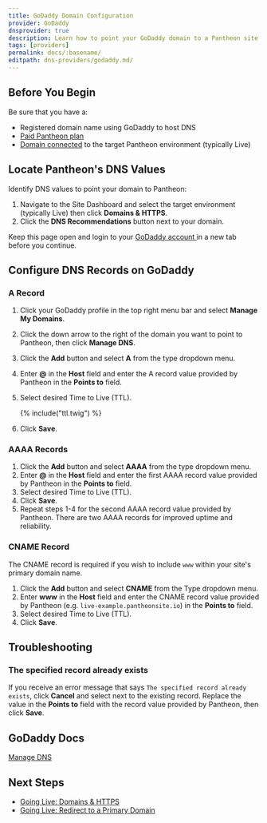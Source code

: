 ```yaml
---
title: GoDaddy Domain Configuration
provider: GoDaddy
dnsprovider: true
description: Learn how to point your GoDaddy domain to a Pantheon site.
tags: [providers]
permalink: docs/:basename/
editpath: dns-providers/godaddy.md/
---
```

## Before You Begin
Be sure that you have a:


- Registered domain name using GoDaddy to host DNS
- [Paid Pantheon plan](/docs/guides/going-live/plans/)
- [Domain connected](/docs/guides/going-live/domains-https/) to the target Pantheon environment (typically Live)

## Locate Pantheon's DNS Values
Identify DNS values to point your domain to Pantheon:

1. Navigate to the Site Dashboard and select the target environment (typically <span class="glyphicons glyphicons-cardio"></span> Live) then click **<span class="glyphicons glyphicons-home"></span> Domains & HTTPS**.
2. Click the **DNS Recommendations** button next to your domain.

Keep this page open and login to your <a href="https://godaddy.com/" target="blank">GoDaddy account <span class="glyphicons glyphicons-new-window-alt"></span></a> in a new tab before you continue.

## Configure DNS Records on GoDaddy
### A Record
1. Click your GoDaddy profile in the top right menu bar and select **Manage My Domains**.
2. Click the down arrow to the right of the domain you want to point to Pantheon, then click **Manage DNS**.
3. Click the **Add** button and select **A** from the type dropdown menu.
4. Enter **@** in the **Host** field and enter the A record value provided by Pantheon in the **Points to** field.
5. Select desired Time to Live (TTL).

    {% include("ttl.twig") %}

6. Click **Save**.

### AAAA Records
1. Click the **Add** button and select **AAAA** from the type dropdown menu.
2. Enter **@** in the **Host** field and enter the first AAAA record value provided by Pantheon in the **Points to** field.
3. Select desired Time to Live (TTL).
4. Click **Save**.
5. Repeat steps 1-4 for the second AAAA record value provided by Pantheon. There are two AAAA records for improved uptime and reliability.

### CNAME Record
The CNAME record is required if you wish to include `www` within your site's primary domain name.

1. Click the **Add** button and select **CNAME** from the Type dropdown menu.
2. Enter **www** in the **Host** field and enter the CNAME record value provided by Pantheon (e.g. `live-example.pantheonsite.io`) in the **Points to** field.
3. Select desired Time to Live (TTL).
4. Click **Save**.

## Troubleshooting

### The specified record already exists
If you receive an error message that says `The specified record already exists`, click **Cancel** and select **<span class="glyphicons glyphicons-pencil"></span>** next to the existing record. Replace the value in the **Points to** field with the record value provided by Pantheon, then click **Save**.

## GoDaddy Docs

<a href="https://www.godaddy.com/help/manage-dns-680" target="blank">Manage DNS <span class="glyphicons glyphicons-new-window-alt"></span></a>

## Next Steps

* [Going Live: Domains & HTTPS](/docs/guides/going-live/domains-https/)
* [Going Live: Redirect to a Primary Domain](/docs/guides/going-live/redirects/)
